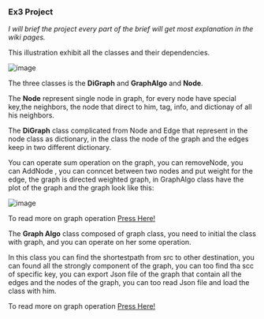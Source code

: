 ### Ex3 Project 

*I will brief the project every part of the brief will get most explanation in the wiki pages.*

This illustration exhibit all the classes and their dependencies.

![image](https://user-images.githubusercontent.com/61500507/103583081-c5ed3080-4ee7-11eb-91fb-62a8e75c2138.png)

The three classes is the **DiGraph** and **GraphAlgo** and **Node**.

The **Node** represent single node in graph, for every node have special key,the neighbors, the node that direct to him, tag, info, and dictionay of all his neighbors.

The **DiGraph** class complicated from Node and Edge that represent in the node class as dictionary, in the class the node of the graph and the edges keep in two different dictionary. 

You can operate sum operation on the graph, you can removeNode, you can AddNode , you can conncet between two nodes and put weight for the edge,
the graph is directed weighted graph, in GraphAlgo class have the plot of the graph and the graph look like this:

![image](https://user-images.githubusercontent.com/61500507/103581407-a43e7a00-4ee4-11eb-9c24-3646662b38e4.png)

To read more on graph operation [Press Here!](https://github.com/EN555/ex2/wiki/Graph)

The **Graph Algo** class composed of graph class, you need to initial the class with graph, and you can operate on her some operation.

In this class you can find the shortestpath from src to other destination, you can found all the strongly component of the graph, you can too find tha scc of specific key,
you can export Json file of the graph that contain all the edges and the nodes of the graph, you can too read Json file and load the class with him.

To read more on graph operation [Press Here!](https://github.com/EN555/ex2/wiki/Algorithms)
